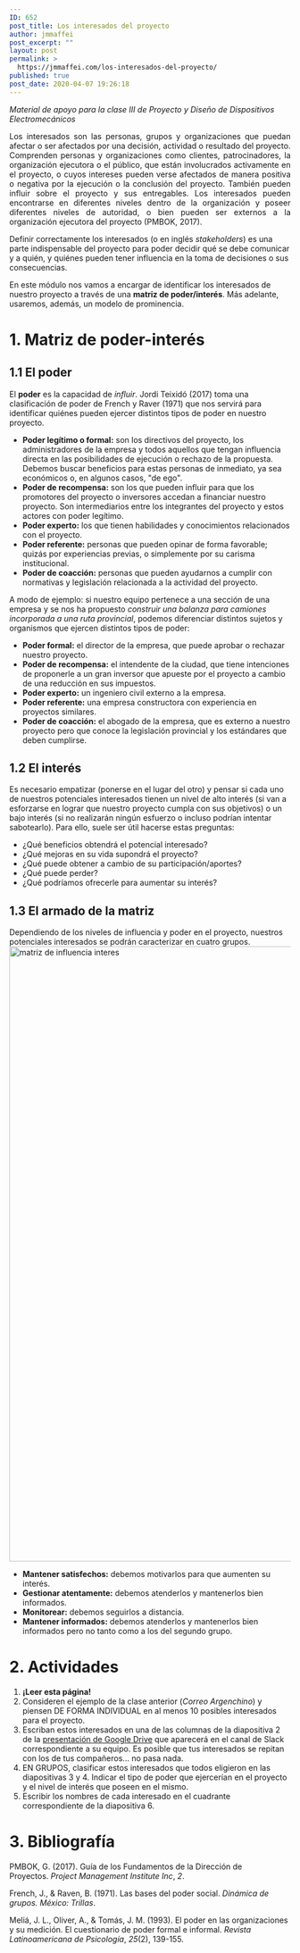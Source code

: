 ```yaml
---
ID: 652
post_title: Los interesados del proyecto
author: jmmaffei
post_excerpt: ""
layout: post
permalink: >
  https://jmmaffei.com/los-interesados-del-proyecto/
published: true
post_date: 2020-04-07 19:26:18
---
```

<em>Material de apoyo para la clase III de Proyecto y Diseño de Dispositivos Electromecánicos</em>
<p style="text-align: justify;">Los interesados son las personas, grupos y organizaciones que puedan afectar o ser afectados por una decisión, actividad o resultado del proyecto. Comprenden personas y organizaciones como clientes, patrocinadores, la organización ejecutora o el público, que están involucrados activamente en el proyecto, o cuyos intereses pueden verse afectados de manera positiva o negativa por la ejecución o la conclusión del proyecto. También pueden influir sobre el proyecto y sus entregables. Los interesados pueden encontrarse en diferentes niveles dentro de la organización y poseer diferentes niveles de autoridad, o bien pueden ser externos a la organización ejecutora del proyecto (PMBOK, 2017).</p>
Definir correctamente los interesados (o en inglés <em>stakeholders</em>) es una parte indispensable del proyecto para poder decidir qué se debe comunicar y a quién, y quiénes pueden tener influencia en la toma de decisiones o sus consecuencias.

En este módulo nos vamos a encargar de identificar los interesados de nuestro proyecto a través de una <span style="color: var(--color-text);"><strong>matriz de poder/interés</strong>. Más adelante, usaremos, además, un modelo de prominencia.</span>
<h1>1. Matriz de poder-interés</h1>
<h2>1.1 El poder</h2>
El <strong>poder</strong> es la capacidad de <em>influir</em>. Jordi Teixidó (2017) toma una clasificación de poder de French y Raver (1971) que nos servirá para identificar quiénes pueden ejercer distintos tipos de poder en nuestro proyecto.
<ul>
	<li><strong>Poder legítimo o formal:</strong> son los directivos del proyecto, los administradores de la empresa y todos aquellos que tengan influencia directa en las posibilidades de ejecución o rechazo de la propuesta. Debemos buscar beneficios para estas personas de inmediato, ya sea económicos o, en algunos casos, "de ego".</li>
	<li><strong>Poder de recompensa:</strong> son los que pueden influir para que los promotores del proyecto o inversores accedan a financiar nuestro proyecto. Son intermediarios entre los integrantes del proyecto y estos actores con poder legítimo.</li>
	<li><strong>Poder experto:</strong> los que tienen habilidades y conocimientos relacionados con el proyecto.</li>
	<li><strong>Poder referente:</strong> personas que pueden opinar de forma favorable; quizás por experiencias previas, o simplemente por su carisma institucional.</li>
	<li><strong>Poder de coacción:</strong> personas que pueden ayudarnos a cumplir con normativas y legislación relacionada a la actividad del proyecto.</li>
</ul>
A modo de ejemplo: si nuestro equipo pertenece a una sección de una empresa y se nos ha propuesto <em>construir una balanza para camiones incorporada a una ruta provincial</em>, podemos diferenciar distintos sujetos y organismos que ejercen distintos tipos de poder:
<ul>
	<li><strong>Poder formal:</strong> el director de la empresa, que puede aprobar o rechazar nuestro proyecto.</li>
	<li><strong>Poder de recompensa:</strong> el intendente de la ciudad, que tiene intenciones de proponerle a un gran inversor que apueste por el proyecto a cambio de una reducción en sus impuestos.</li>
	<li><strong>Poder experto:</strong> un ingeniero civil externo a la empresa.</li>
	<li><strong>Poder referente:</strong> una empresa constructora con experiencia en proyectos similares.</li>
	<li><strong>Poder de coacción:</strong> el abogado de la empresa, que es externo a nuestro proyecto pero que conoce la legislación provincial y los estándares que deben cumplirse.</li>
</ul>
<h2>1.2 El interés</h2>
Es necesario empatizar (ponerse en el lugar del otro) y pensar si cada uno de nuestros potenciales interesados tienen un nivel de alto interés (si van a esforzarse en lograr que nuestro proyecto cumpla con sus objetivos) o un bajo interés (si no realizarán ningún esfuerzo o incluso podrían intentar sabotearlo). Para ello, suele ser útil hacerse estas preguntas:
<ul>
	<li>¿Qué beneficios obtendrá el potencial interesado?</li>
	<li>¿Qué mejoras en su vida supondrá el proyecto?</li>
	<li>¿Qué puede obtener a cambio de su participación/aportes?</li>
	<li>¿Qué puede perder?</li>
	<li>¿Qué podríamos ofrecerle para aumentar su interés?</li>
</ul>
<h2>1.3 El armado de la matriz</h2>
Dependiendo de los niveles de influencia y poder en el proyecto, nuestros potenciales interesados se podrán caracterizar en cuatro grupos.

<img class="alignnone size-full wp-image-654" src="https://jmmaffei.com/wp-content/uploads/2020/04/matriz-de-influencia-interes.png" alt="matriz de influencia interes" width="1209" height="1102" />
<ul>
	<li><strong>Mantener satisfechos:</strong> debemos motivarlos para que aumenten su interés.</li>
	<li><strong>Gestionar atentamente:</strong> debemos atenderlos y mantenerlos bien informados.</li>
	<li><strong>Monitorear:</strong> debemos seguirlos a distancia.</li>
	<li><strong>Mantener informados:</strong> debemos atenderlos y mantenerlos bien informados pero no tanto como a los del segundo grupo.</li>
</ul>
<h1>2. Actividades</h1>
<ol>
	<li><strong>¡Leer esta página!</strong></li>
	<li>Consideren el ejemplo de la clase anterior (<em>Correo Argenchino</em>) y piensen DE FORMA INDIVIDUAL en al menos 10 posibles interesados para el proyecto.</li>
	<li>Escriban estos interesados en una de las columnas de la diapositiva 2 de la <a href="https://docs.google.com/presentation/d/1xK8Dt6O4RRVf9n_8Z3fhPrCJ6ZSm0As_XZV5ahC7UuQ/edit?usp=sharing" target="_blank" rel="noopener noreferrer">presentación de Google Drive</a> que aparecerá en el canal de Slack correspondiente a su equipo. Es posible que tus interesados se repitan con los de tus compañeros... no pasa nada.</li>
	<li>EN GRUPOS, clasificar estos interesados que todos eligieron en las diapositivas 3 y 4. Indicar el tipo de poder que ejercerían en el proyecto y el nivel de interés que poseen en el mismo.</li>
	<li>Escribir los nombres de cada interesado en el cuadrante correspondiente de la diapositiva 6.</li>
</ol>
<h1>3. Bibliografía</h1>
PMBOK, G. (2017). Guía de los Fundamentos de la Dirección de Proyectos. <i>Project Management Institute Inc</i>, <i>2</i>.

French, J., &amp; Raven, B. (1971). Las bases del poder social. <i>Dinámica de grupos. México: Trillas</i>.

Meliá, J. L., Oliver, A., &amp; Tomás, J. M. (1993). El poder en las organizaciones y su medición. El cuestionario de poder formal e informal. <i>Revista Latinoamericana de Psicología</i>, <i>25</i>(2), 139-155.